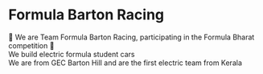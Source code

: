<h1> Formula Barton Racing </h1>
                                 
🏁 We are Team Formula Barton Racing, participating in the Formula Bharat competition 🏁<br>
We build electric formula student cars<br>
We are from GEC Barton Hill and are the first electric team from Kerala
